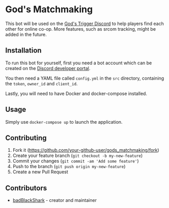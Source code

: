 # God's Matchmaking

This bot will be used on the [God's Trigger Discord](https://discord.gg/QyRZj8G) to help players find each other for online co-op. More features, such as srcom tracking, might be added in the future.

## Installation

To run this bot for yourself, first you need a bot account which can be created on the [Discord developer portal](https://discordapp.com/developers).

You then need a YAML file called `config.yml` in the `src` directory, containing the `token`, `owner_id` and `client_id`.

Lastly, you will need to have Docker and docker-compose installed.

## Usage

Simply use `docker-compose up` to launch the application.

## Contributing

1. Fork it (<https://github.com/your-github-user/gods_matchmaking/fork>)
2. Create your feature branch (`git checkout -b my-new-feature`)
3. Commit your changes (`git commit -am 'Add some feature'`)
4. Push to the branch (`git push origin my-new-feature`)
5. Create a new Pull Request

## Contributors

- [badBlackShark](https://github.com/your-github-user) - creator and maintainer
